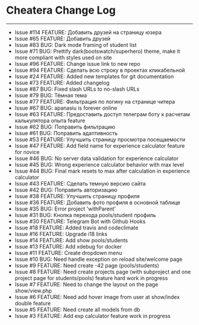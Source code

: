# Cheatera Change Log

------------------------
- Issue #114 FEATURE: Добавить друзей на страницу юзера
- Issue #65  FEATURE: Добавить друзей
- Issue #83  BUG: Dark mode framing of student list
- Issue #71  BUG: Prettify dark(bootswatch/superhero) theme, make it more compliant with styles used on site
- Issue #96  FEATURE: Change issue link to new repo
- Issue #94  FEATURE: Сделать всю строку в проектах кликабельной
- Issue #24  FEATURE: Added new templates for git documentation
- Issue #73  FEATURE: Added changelog
- Issue #87  BUG: Fixed slash URLs to no-slash URLs
- Issue #79  BUG: Тёмная тема
- Issue #77  FEATURE: Фильтрация по логину на странице читера
- Issue #67  BUG: apanasiu is forever online
- Issue #63  FEATURE: Предоставить доступ телеграм боту к расчетам калькулятора опыта feature
- Issue #62  BUG: Поправить фильтрацию
- Issue #61  BUG: Поправить адаптивность
- Issue #53  FEATURE: Улучшить страницу просмотра посещаемости
- Issue #47  FEATURE: Add field name for experience calculator feature for novice
- Issue #46  BUG: No server data validation for experience calculator
- Issue #45  BUG: Wrong experience calculator behavior with max level
- Issue #44  BUG: Final mark resets to max after calculation in experience calculator
- Issue #43  FEATURE: Сделать темную версию сайта
- Issue #42  BUG: Поправить авторизацию
- Issue #38  FEATURE: Улучшить страницу профиля
- Issue #36  FEATURE: Добавить фото профиля в основной таблице
- Issue #35  BUG: Error project 'withParent'
- Issue #31  BUG: Кнопка перехода pools/student профиль
- Issue #30  FEATURE: Telegram Bot with Github Hooks
- Issue #18  FEATURE: Added travis and codeclimate
- Issue #16  FEATURE: Upgrade i18 links
- Issue #14  FEATURE: Add show pools/students
- Issue #13  FEATURE: Add xdebug for docker
- Issue #11  FEATURE: Create dropdown menu
- Issue #10  BUG: Need handle exception on reload site/welcome page
- Issue #9   FEATURE: Need create -42 page (pools/students)
- Issue #8   FEATURE: Need create projects page (with subproject and one project page for students/pools) feature hard work in progress
- Issue #7   FEATURE: Need to change the layout on the page show/view.php
- Issue #6   FEATURE: Need add hover image from user at show/index double feature
- Issue #5   FEATURE: Need create all models from db
- Issue #3   FEATURE: Add exp calculator feature work in progress
